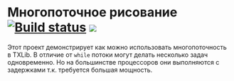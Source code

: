 # Многопоточное рисование [![Build status](https://ci.appveyor.com/api/projects/status/58w4059sbuq7ihul)](https://ci.appveyor.com/project/NeverMine1732586/multi-thread-drawing) ![](https://img.shields.io/badge/multi--thread--drawing-stable-green.svg)
Этот проект демонстрирует как можно использовать многопоточность в TXLib.
В отличие от `while` потоки могут делать несколько задач одновременно.
Но на большинстве процессоров они выполняются с задержками т.к. требуется большая мощность.
